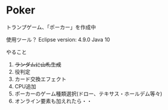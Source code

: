 # Poker

トランプゲーム、「ポーカー」を作成中

使用ツール？
Eclipse version: 4.9.0
Java 10

やること
1. <s>ランダムに山札生成</s>
2. 役判定
3. カード交換エフェクト
4. CPU追加
5. ポーカーのゲーム種類選択(ドロー、テキサス・ホールデム等々)
6. オンライン要素も加えれたら・・

